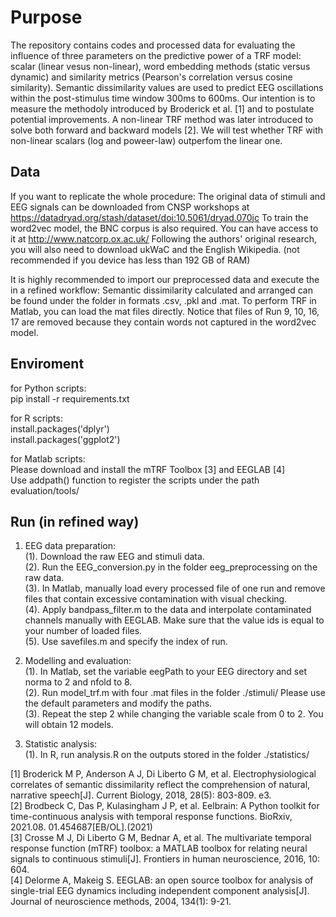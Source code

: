 # Purpose
The repository contains codes and processed data for evaluating the influence of three parameters on the predictive power of a TRF model: scalar (linear vesus non-linear), word embedding methods (static versus dynamic) and similarity metrics (Pearson's correlation versus cosine similarity). Semantic dissimilarity values are used to predict EEG oscillations within the post-stimulus time window 300ms to 600ms. Our intention is to measure the methodoly introduced by Broderick et al. [1] and to postulate potential improvements. A non-linear TRF method was later introduced to solve both forward and backward models [2]. We will test whether TRF with non-linear scalars (log and poweer-law) outperfom the linear one.

## Data
If you want to replicate the whole procedure:
The original data of stimuli and EEG signals can be downloaded from CNSP workshops at https://datadryad.org/stash/dataset/doi:10.5061/dryad.070jc To train the word2vec model,  the BNC corpus is also required. You can have access to it at http://www.natcorp.ox.ac.uk/ Following the authors' original research, you will also need to download ukWaC and the English Wikipedia. (not recommended if you device has less than 192 GB of RAM)

It is highly recommended to import our preprocessed data and execute the in a refined workflow:
Semantic dissimilarity calculated and arranged can be found under the folder in formats .csv, .pkl and .mat. To perform TRF in Matlab, you can load the mat files directly. Notice that files of Run 9, 10, 16, 17 are removed because they contain words not captured in the word2vec model.

## Enviroment
for Python scripts: <br>
pip install -r requirements.txt

for R scripts: <br>
install.packages('dplyr') <br>
install.packages('ggplot2')

for Matlab scripts: <br>
Please download and install the mTRF Toolbox [3] and EEGLAB [4] <br>
Use addpath() function to register the scripts under the path evaluation/tools/

## Run (in refined way)
1. EEG data preparation: <br>
 (1). Download the raw EEG and stimuli data. <br>
 (2). Run the EEG_conversion.py in the folder eeg_preprocessing on the raw data. <br>
 (3). In Matlab, manually load every processed file of one run and remove files that contain excessive contamination with visual checking. <br>
 (4). Apply bandpass_filter.m to the data and interpolate contaminated channels manually with EEGLAB. Make sure that the value ids is equal to your number of loaded files. <br>
 (5). Use savefiles.m and specify the index of run.

2. Modelling and evaluation: <br>
 (1). In Matlab, set the variable eegPath to your EEG directory and set norma to 2 and nfold to 8. <br>
 (2). Run model_trf.m with four .mat files in the folder ./stimuli/ Please use the default parameters and modify the paths. <br>
 (3). Repeat the step 2 while changing the variable scale from 0 to 2. You will obtain 12 models. <br>

3. Statistic analysis: <br>
 (1). In R, run analysis.R on the outputs stored in the folder ./statistics/ <br>

[1] Broderick M P, Anderson A J, Di Liberto G M, et al. Electrophysiological correlates of semantic dissimilarity reflect the comprehension of natural, narrative speech[J]. Current Biology, 2018, 28(5): 803-809. e3. <br>
[2] Brodbeck C, Das P, Kulasingham J P, et al. Eelbrain: A Python toolkit for time-continuous analysis with temporal response functions. BioRxiv, 2021.08. 01.454687[EB/OL].(2021) <br>
[3] Crosse M J, Di Liberto G M, Bednar A, et al. The multivariate temporal response function (mTRF) toolbox: a MATLAB toolbox for relating neural signals to continuous stimuli[J]. Frontiers in human neuroscience, 2016, 10: 604. <br>
[4] Delorme A, Makeig S. EEGLAB: an open source toolbox for analysis of single-trial EEG dynamics including independent component analysis[J]. Journal of neuroscience methods, 2004, 134(1): 9-21.
